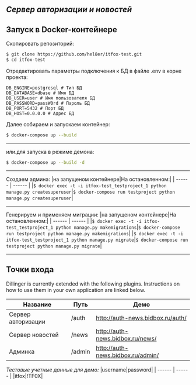 
## _Сервер авторизации и новостей_




## Запуск в Docker-контейнере




Скопировать репозиторий:

```sh
$ git clone https://github.com/hel8er/itfox-test.git
$ cd itfox-test
```

Отредактировать параметры подключения к БД в файле .env в корне проекта:

```
DB_ENGINE=postgresql # Тип БД
DB_DATABASE=dbase # Имя БД
DB_USER=user # Имя пользователя БД
DB_PASSWORD=passW0rd # Пароль БД
DB_PORT=5432 # Порт БД
DB_HOST=0.0.0.0 # Адрес БД
```
Далее собираем и запускаем контейнер:

```sh
$ docker-compose up --build
```
_____
или.для запуска в режиме демона:
```sh
$ docker-compose up --build -d
```
____

Создаем админа:
|на запущеном контейнере|На остановленном:|
| ------ | ------ |
|```$ docker exec -t -i itfox-test_testproject_1 python manage.py createsuperuser```|```$ docker-compose run testproject python manage.py createsuperuser```|
___
Генерируем и применяем миграции:
|на запущеном контейнере|На остановленном:|
| ------ | ------ |
|```$ docker exec -t -i itfox-test_testproject_1 python manage.py makemigrations```|```$ docker-compose run testproject python manage.py makemigrations```|
|```$ docker exec -t -i itfox-test_testproject_1 python manage.py migrate```|```$ docker-compose run testproject python manage.py migrate```|
___
## Точки входа

Dillinger is currently extended with the following plugins.
Instructions on how to use them in your own application are linked below.

| Название | Путь | Демо |
| ------ | ------ | ------------|
| Сервер авторизации | /auth | http://auth-news.bidbox.ru/auth/ |
| Сервер новостей | /news | http://auth-news.bidbox.ru/news/|
| Админка | /admin |  http://auth-news.bidbox.ru/admin/ |

_Тестовые учетные данные для демо:_
|username|password|
| ------ | ------ |
|itfox|!TF0X|
